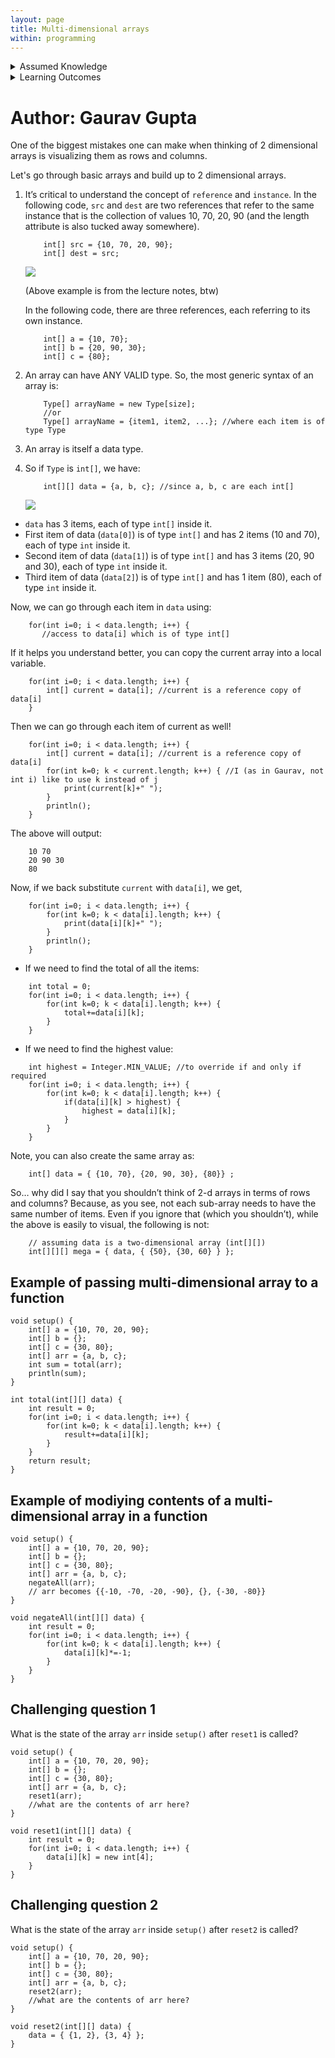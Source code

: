 ```yaml
---
layout: page
title: Multi-dimensional arrays
within: programming
---
```


<details class="prereq" markdown="1"><summary>Assumed Knowledge</summary>

  * <a href="compound_data">Compound Data</a>
</details>

<details class="outcomes" markdown="1"><summary>Learning Outcomes</summary>

  * Understand how to create a and operate on multi-dimensional arrays.
</details>

# Author: Gaurav Gupta

One of the biggest mistakes one can make when thinking of 2 dimensional arrays is visualizing them as rows and columns. 

Let's go through basic arrays and build up to 2 dimensional arrays.

1.  It’s critical to understand the concept of `reference` and `instance`. In the following code, `src` and `dest` are two references that refer to the same instance that is the collection of values 10, 70, 20, 90 (and the length attribute is also tucked away somewhere).

	```processing
	    int[] src = {10, 70, 20, 90};
	    int[] dest = src;
	```

	![](./assets/images/arrayRefCopy.png)  

	(Above example is from the lecture notes, btw)  
	
	In the following code, there are three references, each referring to its own instance.

	```processing
	    int[] a = {10, 70};
	    int[] b = {20, 90, 30};
	    int[] c = {80};
	```

2.  An array can have ANY VALID type. So, the most generic syntax of an array is:

	```
	    Type[] arrayName = new Type[size];
	    //or
	    Type[] arrayName = {item1, item2, ...}; //where each item is of type Type
	```

2.  An array is itself a data type.    
3.  So if `Type` is `int[]`, we have:
    
	
	```processing
	    int[][] data = {a, b, c}; //since a, b, c are each int[]
	```

	![](./assets/images/2darray.png)  


*   `data` has 3 items, each of type `int[]` inside it.
*   First item of data (`data[0]`) is of type `int[]` and has 2 items (10 and 70), each of type `int` inside it.
*   Second item of data (`data[1]`) is of type `int[]` and has 3 items (20, 90 and 30), each of type `int` inside it.
*   Third item of data (`data[2]`) is of type `int[]` and has 1 item (80), each of type `int` inside it.

Now, we can go through each item in `data` using:

```processing
    for(int i=0; i < data.length; i++) {
       //access to data[i] which is of type int[]
```

If it helps you understand better, you can copy the current array into a local variable.

```processing
    for(int i=0; i < data.length; i++) {
        int[] current = data[i]; //current is a reference copy of data[i]
    }
```

Then we can go through each item of current as well!

```processing
    for(int i=0; i < data.length; i++) {
        int[] current = data[i]; //current is a reference copy of data[i]
        for(int k=0; k < current.length; k++) { //I (as in Gaurav, not int i) like to use k instead of j
            print(current[k]+" ");
        }
        println();
    }
```

The above will output:

```
    10 70
    20 90 30
    80
```

Now, if we back substitute `current` with `data[i]`, we get,

```processing
    for(int i=0; i < data.length; i++) {
        for(int k=0; k < data[i].length; k++) { 
            print(data[i][k]+" ");
        }
        println();
    }
```

*   If we need to find the total of all the items:

```processing
    int total = 0;
    for(int i=0; i < data.length; i++) {
        for(int k=0; k < data[i].length; k++) { 
            total+=data[i][k];
        }
    }
```

*   If we need to find the highest value:

```processing
    int highest = Integer.MIN_VALUE; //to override if and only if required
    for(int i=0; i < data.length; i++) {
        for(int k=0; k < data[i].length; k++) { 
            if(data[i][k] > highest) {
                highest = data[i][k];
            }
        }
    }
```

Note, you can also create the same array as:

```processing
    int[] data = { {10, 70}, {20, 90, 30}, {80}} ;
```

So… why did I say that you shouldn’t think of 2-d arrays in terms of rows and columns? Because, as you see, not each sub-array needs to have the same number of items. Even if you ignore that (which you shouldn’t), while the above is easily to visual, the following is not:

```processing
	// assuming data is a two-dimensional array (int[][])
	int[][][] mega = { data, { {50}, {30, 60} } };
```

## Example of passing multi-dimensional array to a function

```processing
void setup() {
	int[] a = {10, 70, 20, 90};
	int[] b = {};
	int[] c = {30, 80};
	int[] arr = {a, b, c};
	int sum = total(arr);
	println(sum);
}

int total(int[][] data) {
	int result = 0;
	for(int i=0; i < data.length; i++) {
		for(int k=0; k < data[i].length; k++) {
			result+=data[i][k];
		}
	}
	return result;
}
```

## Example of modiying contents of a multi-dimensional array in a function

```processing
void setup() {
	int[] a = {10, 70, 20, 90};
	int[] b = {};
	int[] c = {30, 80};
	int[] arr = {a, b, c};
	negateAll(arr);
	// arr becomes {{-10, -70, -20, -90}, {}, {-30, -80}}
}

void negateAll(int[][] data) {
	int result = 0;
	for(int i=0; i < data.length; i++) {
		for(int k=0; k < data[i].length; k++) {
			data[i][k]*=-1;
		}
	}
}
```

## Challenging question 1

What is the state of the array `arr` inside `setup()` after `reset1` is called?

```processing
void setup() {
	int[] a = {10, 70, 20, 90};
	int[] b = {};
	int[] c = {30, 80};
	int[] arr = {a, b, c};
	reset1(arr);
	//what are the contents of arr here?
}

void reset1(int[][] data) {
	int result = 0;
	for(int i=0; i < data.length; i++) {
		data[i][k] = new int[4];
	}
}
```

## Challenging question 2

What is the state of the array `arr` inside `setup()` after `reset2` is called?

```processing
void setup() {
	int[] a = {10, 70, 20, 90};
	int[] b = {};
	int[] c = {30, 80};
	int[] arr = {a, b, c};
	reset2(arr);
	//what are the contents of arr here?
}

void reset2(int[][] data) {
	data = { {1, 2}, {3, 4} };
}
```
